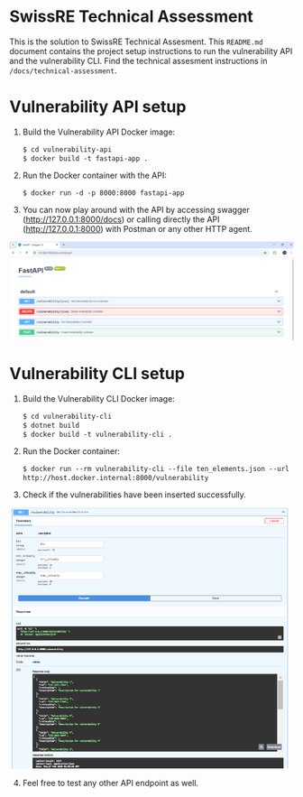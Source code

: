 # SwissRE Technical Assessment
This is the solution to SwissRE Technical Assesment. This `README.md` document contains the project setup instructions to run the vulnerability API and the vulnerability CLI. Find the technical assesment instructions in `/docs/technical-assessment`.

# Vulnerability API setup

1. Build the Vulnerability API Docker image:

   ```
   $ cd vulnerability-api
   $ docker build -t fastapi-app .
   ```

2. Run the Docker container with the API:

   ```
   $ docker run -d -p 8000:8000 fastapi-app
   ```

3. You can now play around with the API by accessing swagger (http://127.0.0.1:8000/docs) or calling directly the API (http://127.0.0.1:8000) with Postman or any other HTTP agent.

![alt text](./docs/vulnerability-api-img.png)

# Vulnerability CLI setup

1. Build the Vulnerability CLI Docker image:

   ```
   $ cd vulnerability-cli
   $ dotnet build
   $ docker build -t vulnerability-cli .
   ```

2. Run the Docker container:

   ```
   $ docker run --rm vulnerability-cli --file ten_elements.json --url http://host.docker.internal:8000/vulnerability
   ```

3. Check if the vulnerabilities have been inserted successfully.

![alt text](/docs/vulnerability-cli-img.png)

4. Feel free to test any other API endpoint as well.
